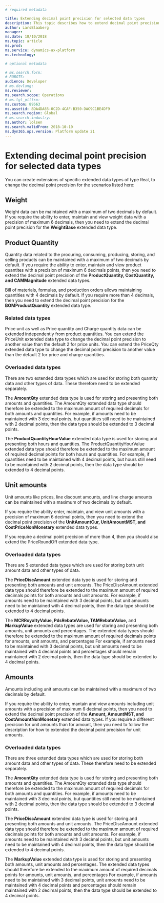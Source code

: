 ```yaml
---
# required metadata

title: Extending decimal point precision for selected data types
description: This topic describes how to extend decimal point precision for selected data types.
author: LarsBlaaberg
manager: 
ms.date: 10/10/2018
ms.topic: article
ms.prod: 
ms.service: dynamics-ax-platform
ms.technology: 

# optional metadata

# ms.search.form: 
# ROBOTS: 
audience: Developer
# ms.devlang: 
ms.reviewer: 
ms.search.scope: Operations
# ms.tgt_pltfrm: 
ms.custom: 89563
ms.assetid: 8DA4DA85-0C2D-4CAF-B350-DAC9C1BE4DF9
ms.search.region: Global
# ms.search.industry: 
ms.author: lolsen
ms.search.validFrom: 2018-10-10
ms.dyn365.ops.version: Platform update 21
---
```


# Extending decimal point precision for selected data types

You can create extensions of specific extended data types of type Real, to change the decimal point precision for the scenarios listed here:

## Weight
Weight data can be maintained with a maximum of two decimals by default.
If you require the ability to enter, maintain and view weight data with a precision of maximum 6 decimals, then you need to extend the decimal point precision for the **WeightBase** extended data type.

## Product Quantity
Quantity data related to the procuring, consuming, producing, storing, and selling products can be maintained with a maximum of two decimals by default.
If you require the ability to enter, maintain and view product quantites with a precision of maximum 6 decimals points, then you need to extend the decimal point precision of the **ProductQuantity, CostQuantity, and CAMMagnitude** extended data types.

Bill of materials, formulas, and production orders allows maintaining quantities with 4 decimals by default. 
If you require more than 4 decimals, then you need to extend the decimal point precision for the **BOMProductQuantity** extended data type.

### Related data types
Price unit as well as Price quantity and Charge quantity data can be extended independently from product quantities.
You can extend the PriceUnit extended data type to change the decimal point precision to another value than the default 2 for price units.
You can extend the PriceQty extended data type to change the decimal point precision to another value than the default 2 for price and charge quantities.

### Overloaded data types
There are two extended data types which are used for storing both quantity data and other types of data.
These therefore need to be extended separately.

The **AmountQty** extended data type is used for storing and presenting both amounts and quantities. The AmountQty extended data type should therefore be extended to the maximum amount of required decimals for both amounts and quantities. 
For example, if amounts need to be maintained with 3 decimal points, but quantities still need to be maintained with 2 decimal points, then the data type should be extended to 3 decimal points.

The **ProductQuantityHourValue** extended data type is used for storing and presenting both hours and quantities. The ProductQuantityHourValue extended data type should therefore be extended to the maximum amount of required decimal points for both hours and quantities.
For example, if quantities need to be maintained with 4 decimal points, but hours still need to be maintained with 2 decimal points, then the data type should be extended to 4 decimal points.


## Unit amounts
Unit amounts like prices, line discount amounts, and line charge amounts can be maintained with a maximum of two decimals by default.

If you require the ability enter, maintain, and view unit amounts with a precision of maximum 6 decimal points, then you need to extend the decimal point precision of the **UnitAmountCur, UnitAmountMST, and CostPriceNonMonetary** extended data types.

If you require a decimal point precision of more than 4, then you should also extend the PriceRoundOff extended data type.

### Overloaded data types
There are 5 extended data types which are used for storing both unit amount data and other types of data.

The **PriceDiscAmount** extended data type is used for storing and presenting both amounts and unit amounts. The PriceDiscAmount extended data type should therefore be extended to the maximum amount of required decimals points for both amounts and unit amounts.
For example, if amounts need to be maintained with 3 decimal points, but unit amounts need to be maintained with 4 decimal points, then the data type should be extended to 4 decimal points.

The **MCRRoyaltyValue, PdsRebateValue, TAMRebateValue,** and **MarkupValue** extended data types are used for storing and presenting both amounts, unit amounts and percentages.
The extended data types should therefore be extended to the maximum amount of required decimals points for amounts, unit amounts, and percentages
For example, if amounts need to be maintained with 3 decimal points, but unit amounts need to be maintained with 4 decimal points and percentages should remain maintained with 2 decimal points, then the data type should be extended to 4 decimal points.


## Amounts
Amounts including unit amounts can be maintained with a maximum of two decimals by default.

If you require the ability to enter, mantain and view amounts including unit amounts with a precision of maximum 6 decimal points, then you need to extend the decimal point precision  of the **Amount, AmountMST, and CostAmountNonMonetary** extended data types.
If you require a different precision for unit amounts than for amount, then you need to follow the description for how to extended the decimal point precision for unit amounts.

### Overloaded data types
There are three extended data types which are used for storing both amount data and other types of data.
These therefore need to be extended separately.

The **AmountQty** extended data type is used for storing and presenting both amounts and quantities. The AmountQty extended data type should therefore be extended to the maximum amount of required decimals for both amounts and quantities. 
For example, if amounts need to be maintained with 3 decimal points, but quantities still need to be maintained with 2 decimal points, then the data type should be extended to 3 decimal points.

The **PriceDiscAmount** extended data type is used for storing and presenting both amounts and unit amounts. The PriceDiscAmount extended data type should therefore be extended to the maximum amount of required decimals points for both amounts and unit amounts.
For example, if amounts need to be maintained with 3 decimal points, but unit amounts need to be maintained with 4 decimal points, then the data type should be extended to 4 decimal points.

The **MarkupValue** extended data type is used for storing and presenting both amounts, unit amounts and percentages.
The extended data types should therefore be extended to the maximum amount of required decimals points for amounts, unit amounts, and percentages
For example, if amounts need to be maintained with 3 decimal points, unit amounts need to be maintained with 4 decimal points and percentages should remain maintained with 2 decimal points, then the data type should be extended to 4 decimal points.
